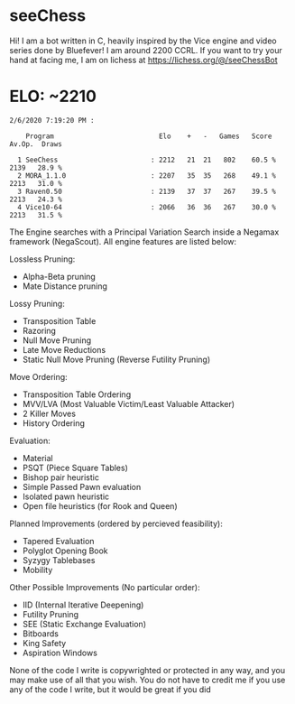 # seeChess
Hi! I am a bot written in C, heavily inspired by the Vice engine and video series done by Bluefever! I am around 2200 CCRL. If you want to try your hand at facing me, I am on lichess at https://lichess.org/@/seeChessBot

# ELO: ~2210

```
2/6/2020 7:19:20 PM :

    Program                          Elo    +   -   Games   Score   Av.Op.  Draws

  1 SeeChess                       : 2212   21  21   802    60.5 %   2139   28.9 %
  2 MORA_1.1.0                     : 2207   35  35   268    49.1 %   2213   31.0 %
  3 Raven0.50                      : 2139   37  37   267    39.5 %   2213   24.3 %
  4 Vice10-64                      : 2066   36  36   267    30.0 %   2213   31.5 %
```

The Engine searches with a Principal Variation Search inside a Negamax framework (NegaScout). All engine features are listed below:

Lossless Pruning:
- Alpha-Beta pruning
- Mate Distance pruning

Lossy Pruning:
- Transposition Table
- Razoring
- Null Move Pruning
- Late Move Reductions
- Static Null Move Pruning (Reverse Futility Pruning)

Move Ordering:
- Transposition Table Ordering
- MVV/LVA (Most Valuable Victim/Least Valuable Attacker)
- 2 Killer Moves
- History Ordering

Evaluation:
- Material
- PSQT (Piece Square Tables)
- Bishop pair heuristic
- Simple Passed Pawn evaluation
- Isolated pawn heuristic
- Open file heuristics (for Rook and Queen)

Planned Improvements (ordered by percieved feasibility):
- Tapered Evaluation
- Polyglot Opening Book
- Syzygy Tablebases
- Mobility

Other Possible Improvements (No particular order):
- IID (Internal Iterative Deepening)
- Futility Pruning
- SEE (Static Exchange Evaluation)
- Bitboards
- King Safety
- Aspiration Windows

None of the code I write is copywrighted or protected in any way, and you may make use of all that you wish. You do not have to credit me if you use any of the code I write, but it would be great if you did
